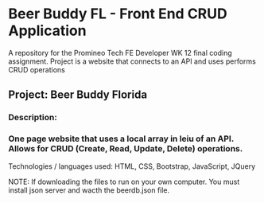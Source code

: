 # Beer Buddy FL - Front End CRUD Application
A repository for the Promineo Tech FE Developer WK 12 final coding assignment. Project is a website that connects to an API and uses performs CRUD operations

## Project: Beer Buddy Florida
### Description: 
### One page website that uses a local array in leiu of an API. Allows for CRUD (Create, Read, Update, Delete) operations.
Technologies / languages used: HTML, CSS, Bootstrap, JavaScript, JQuery

NOTE: If downloading the files to run on your own computer. You must install json server and wacth the beerdb.json file.
